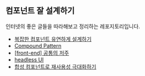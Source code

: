 ## 컴포넌트 잘 설계하기

인터넷의 좋은 글들을 따라해보고 정리하는 레포지토리입니다.

- [복잡한 컴포넌트 유연하게 설계하기](https://velog.io/@moreso/designing-complex-components-flexibly)
- [Compound Pattern](https://www.patterns.dev/react/compound-pattern)
- [[front-end] 공통의 저주](https://velog.io/@baby_dev/front-end-%EA%B3%B5%ED%86%B5%EC%9D%98-%EC%A0%80%EC%A3%BC)
- [headless UI](https://headlessui.com/)
- [합성 컴포넌트로 재사용성 극대화하기](https://fe-developers.kakaoent.com/2022/220731-composition-component/)

